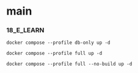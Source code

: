 # main


### 18_E_LEARN

`docker compose --profile db-only up -d`

`docker compose --profile full up -d`

`docker compose --profile full --no-build up -d`